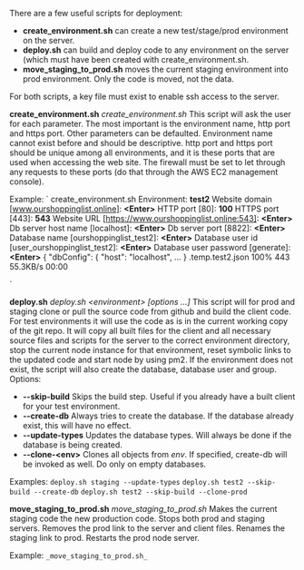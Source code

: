 There are a few useful scripts for deployment:

- **create_environment.sh** can create a new test/stage/prod environment on the server.
- **deploy.sh** can build and deploy code to any environment on the server (which must have been created with create_environment.sh. 
- **move_staging_to_prod.sh** moves the current staging environment into prod environment. Only the code is moved, not the data.

For both scripts, a key file must exist to enable ssh access to the server.

**create_environment.sh**
_create_environment.sh_
This script will ask the user for each parameter. The most important is the environment name, http port and https port. Other parameters can be defaulted. Environment name cannot exist before and should be descriptive. http port and https port should be unique among all environments, and it is these ports that are used when accessing the web site. The firewall must be set to let through any requests to these ports (do that through the AWS EC2 management console).

Example:
`
create_environment.sh
Environment: **test2**
Website domain [www.ourshoppinglist.online]: **\<Enter\>**
HTTP port [80]: **100**
HTTPS port [443]: **543**
Website URL [https://www.ourshoppinglist.online:543]:  **\<Enter\>**
Db server host name [localhost]:  **\<Enter\>**
Db server port [8822]:  **\<Enter\>**
Database name [ourshoppinglist_test2]:  **\<Enter\>**
Database user id [user_ourshoppinglist_test2]:  **\<Enter\>**
Database user password [generate]:  **\<Enter\>**
{
  "dbConfig": {
    "host": "localhost",
...
}
.temp.test2.json                                                                                                                                      100%  443    55.3KB/s   00:00    

`

**deploy.sh**
_deploy.sh \<environment\> [options ...]_
This script will for prod and staging clone or pull the source code from github and build the client code. For test environments it will use the code as is in the current working copy of the git repo.
It will copy all built files for the client and all necessary source files and scripts for the server to the correct environment directory, stop the current node instance for that environment, reset symbolic links to the updated code and start node by using pm2. If the environment does not exist, the script will also create the database, database user and group.
Options:

- **--skip-build** Skips the build step. Useful if you already have a built client for your test environment.
- **--create-db** Always tries to create the database. If the database already exist, this will have no effect.
- **--update-types** Updates the database types. Will always be done if the database is being created.
- **--clone-\<env\>** Clones all objects from _env_. If specified, create-db will be invoked as well. Do only on empty databases. 

Examples:
`
deploy.sh staging --update-types
`
`
deploy.sh test2 --skip-build --create-db
`
`
deploy.sh test2 --skip-build --clone-prod
`

**move_staging_to_prod.sh**
_move_staging_to_prod.sh_
Makes the current staging code the new production code. Stops both prod and staging servers. Removes the prod link to the server and client files. Renames the staging link to prod. Restarts the prod node server.

Example:
`
_move_staging_to_prod.sh_
`
